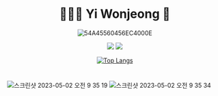 <div align=center>
  
  # 👩🏻‍💻 Yi Wonjeong 🌱
  
  ![54A45560456EC4000E](https://user-images.githubusercontent.com/110754810/235557061-8810de22-25d6-4535-8358-1658cf57fffd.gif)
  


  <a href="https://this-circle-jeong.tistory.com/"><img src="https://img.shields.io/badge/BLOG-000000?style=flat-square&logo=Tistory&logoColor=white"/></a>  <a href="matilto:monosnsv@gmail.com/"><img src="https://img.shields.io/badge/MAIL-EA4335?style=flat-square&logo=Gmail&logoColor=white"/></a>

  [![Top Langs](https://github-readme-stats.vercel.app/api/top-langs/?username=Yiwonjeong&layout=compact&theme=transparent)](https://github.com/Yiwonjeong/github-readme-stats)
  
</div>

#

![스크린샷 2023-05-02 오전 9 35 19](https://user-images.githubusercontent.com/110754810/235555285-937f9aef-59cc-4ab5-acc4-0000d2cdeeee.png)
![스크린샷 2023-05-02 오전 9 35 34](https://user-images.githubusercontent.com/110754810/235555282-c94f80cb-6ff6-448e-bc21-8d0b7ef7a2ef.png)

